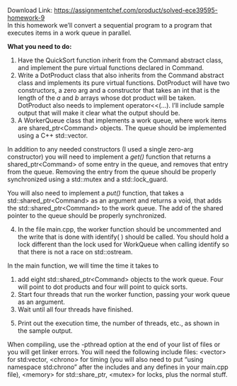 Download Link: https://assignmentchef.com/product/solved-ece39595-homework-9
<br>
In this homework we’ll convert a sequential program to a program that executes items in a work queue in parallel.

<strong>What you need to do: </strong>

<ol>

 <li>Have the QuickSort function inherit from the Command abstract class, and implement the pure virtual functions declared in Command.</li>

 <li>Write a DotProduct class that also inherits from the Command abstract class and implements its pure virtual functions. DotProduct will have two constructors, a zero arg and a constructor that takes an int that is the length of the <em>a</em> and <em>b</em> arrays whose dot product will be taken.  DotProduct also needs to implement operator&lt;&lt;(…). I’ll include sample output that will make it clear what the output should be.</li>

 <li>A WorkerQueue class that implements a work queue, where work items are shared_ptr&lt;Command&gt; objects. The queue should be implemented using a C++ std::vector.</li>

</ol>

In addition to any needed constructors (I used a single zero-arg constructor) you will need to implement a <em>get()</em> function that returns a shared_ptr&lt;Command&gt; of some entry in the queue, and removes that entry from the queue.  Removing the entry from the queue should be properly synchronized using a std::mutex and a std::lock_guard.

You will also need to implement a <em>put()</em> function, that takes a std::shared_ptr&lt;Command&gt; as an argument and returns a void, that adds the std::shared_ptr&lt;Command&gt; to the work queue. The add of the shared pointer to the queue should be properly synchronized.

<ol start="4">

 <li>In the file main.cpp, the worker function should be uncommented and the write that is done with identify( ) should be called. You should hold a lock different than the lock used for WorkQueue when calling identify so that there is not a race on std::ostream.</li>

</ol>

In the main function, we will time the time it takes to

<ol>

 <li>add eight std::shared_ptr&lt;Command&gt; objects to the work queue. Four will point to dot products and four will point to quick sorts.</li>

 <li>Start four threads that run the worker function, passing your work queue as an argument.</li>

 <li>Wait until all four threads have finished.</li>

</ol>

<ol start="5">

 <li>Print out the execution time, the number of threads, etc., as shown in the sample output.</li>

</ol>

When compiling, use the -pthread option at the end of your list of files or you will get linker errors. You will need the following include files:  &lt;vector&gt; for std:vector, &lt;chrono&gt; for timing (you will also need to put “using namespace std:chrono” after the includes and any defines in your main.cpp file), &lt;memory&gt; for std::share_ptr, &lt;mutex&gt; for locks, plus the normal stuff.